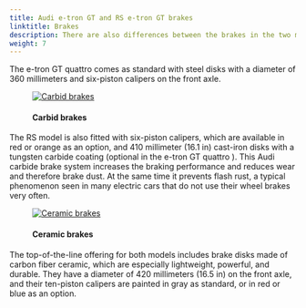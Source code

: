 ```yaml
---
title: Audi e-tron GT and RS e-tron GT brakes
linktitle: Brakes
description: There are also differences between the brakes in the two models. 
weight: 7
---
```

 <!-- markdownlint-disable MD033 -->

The e-tron GT quattro comes as standard with steel disks with a diameter of 360 millimeters and six-piston calipers on the front axle.

<figure>
    <a href="https://media.electrichasgoneaudi.net/multimedia/models/e-tron-gt/drivetrain/brakes/brakes2.jpg">
        <img src="https://media.electrichasgoneaudi.net/multimedia/models/e-tron-gt/drivetrain/brakes/brakes2s.jpg" class="img-fluid" alt="Carbid brakes" title="Carbid brakes">
    </a>
    <figcaption><h4>Carbid brakes</h4></figcaption>
</figure>

 The RS model is also fitted with six-piston calipers, which are available in red or orange as an option, and 410 millimeter (16.1 in) cast-iron disks with a tungsten carbide coating (optional in the e-tron GT quattro ). This Audi carbide brake system increases the braking performance and reduces wear and therefore brake dust. At the same time it prevents flash rust, a typical phenomenon seen in many electric cars that do not use their wheel brakes very often. 

<figure>
    <a href="https://media.electrichasgoneaudi.net/multimedia/models/e-tron-gt/drivetrain/brakes/brakes1.jpg">
        <img src="https://media.electrichasgoneaudi.net/multimedia/models/e-tron-gt/drivetrain/brakes/brakes1s.jpg" class="img-fluid" alt="Ceramic brakes" title="Ceramic brakes">
    </a>
    <figcaption><h4>Ceramic brakes</h4></figcaption>
</figure>

The top-of-the-line offering for both models includes brake disks made of carbon fiber ceramic, which are especially lightweight, powerful, and durable. They have a diameter of 420 millimeters (16.5 in) on the front axle, and their ten-piston calipers are painted in gray as standard, or in red or blue as an option.

